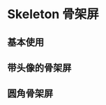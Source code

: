 # Skeleton 骨架屏

## 基本使用

<demo vue="./example/base.vue"></demo>

## 带头像的骨架屏

<demo vue="./example/avatar.vue"></demo>

## 圆角骨架屏

<demo vue="./example/round.vue"></demo>
